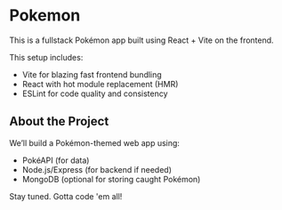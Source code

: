 # Pokemon

This is a fullstack Pokémon app built using React + Vite on the frontend.

This setup includes:

- Vite for blazing fast frontend bundling
- React with hot module replacement (HMR)
- ESLint for code quality and consistency

## About the Project

We’ll build a Pokémon-themed web app using:
- PokéAPI (for data)
- Node.js/Express (for backend if needed)
- MongoDB (optional for storing caught Pokémon)

Stay tuned. Gotta code 'em all!

